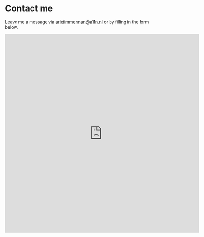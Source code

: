 
# Contact me

Leave me a message via <a href="mailto:arietimmerman@a11n.nl">arietimmerman@a11n.nl</a> or by filling in the form below.

<iframe src="https://docs.google.com/forms/d/e/1FAIpQLSdGFZP99DJ7-yAKeIm_lhHumVTfkyvsqX7DbGf-coGL0k9FmQ/viewform?embedded=true" width="640" height="653" frameborder="0" marginheight="0" marginwidth="0">Bezig met laden...</iframe>
